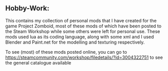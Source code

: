 ## Hobby-Work:

This contains my collection of personal mods that I have created for the game Project Zomboid, most of these mods of which have been posted to the Steam Workshop while some others were left for personal use.
These mods used lua as its coding language, along with some xml and I used Blender and Paint.net for the modelling and texturing respectively.

To see (most) of these mods posted online, you can go to https://steamcommunity.com/workshop/filedetails/?id=3004322751 to see the general catalogue available
